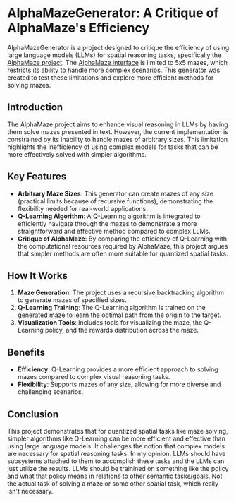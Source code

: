# AlphaMazeGenerator: A Critique of AlphaMaze's Efficiency

AlphaMazeGenerator is a project designed to critique the efficiency of using large language models (LLMs) for spatial reasoning tasks, specifically the [AlphaMaze project](https://github.com/janhq/visual-thinker). The [AlphaMaze interface](https://alphamaze.menlo.ai/) is limited to 5x5 mazes, which restricts its ability to handle more complex scenarios. This generator was created to test these limitations and explore more efficient methods for solving mazes.

## Introduction

The AlphaMaze project aims to enhance visual reasoning in LLMs by having them solve mazes presented in text. However, the current implementation is constrained by its inability to handle mazes of arbitrary sizes. This limitation highlights the inefficiency of using complex models for tasks that can be more effectively solved with simpler algorithms.

## Key Features

- **Arbitrary Maze Sizes**: This generator can create mazes of any size (practical limits because of recursive functions), demonstrating the flexibility needed for real-world applications.
- **Q-Learning Algorithm**: A Q-Learning algorithm is integrated to efficiently navigate through the mazes to demonstrate a more straightforward and effective method compared to complex LLMs.
- **Critique of AlphaMaze**: By comparing the efficiency of Q-Learning with the computational resources required by AlphaMaze, this project argues that simpler methods are often more suitable for quantized spatial tasks.

## How It Works

1. **Maze Generation**: The project uses a recursive backtracking algorithm to generate mazes of specified sizes.
2. **Q-Learning Training**: The Q-Learning algorithm is trained on the generated maze to learn the optimal path from the origin to the target.
3. **Visualization Tools**: Includes tools for visualizing the maze, the Q-Learning policy, and the rewards distribution across the maze.

## Benefits

- **Efficiency**: Q-Learning provides a more efficient approach to solving mazes compared to complex visual reasoning tasks.
- **Flexibility**: Supports mazes of any size, allowing for more diverse and challenging scenarios.

## Conclusion

This project demonstrates that for quantized spatial tasks like maze solving, simpler algorithms like Q-Learning can be more efficient and effective than using large language models. It challenges the notion that complex models are necessary for spatial reasoning tasks. In my opinion, LLMs should have subsystems attached to them to accomplish these tasks and the LLMs can just utilize the results. LLMs should be trainined on something like the policy and what that policy means in relations to other semantic tasks/goals. Not the actual task of solving a maze or some other spatial task, which really isn't necessary.
